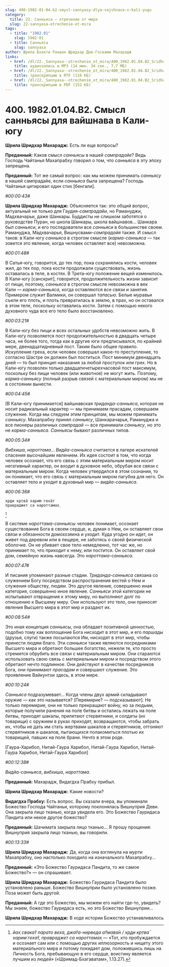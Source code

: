 ```yaml
---
slug: 400-1982-01-04-b2-smysl-sannyasy-dlya-vajshnava-v-kali-yugu
category:
  title: 22. Санньяса — отречение от мира
  slug: 22-sannyasa-otrechenie-ot-mira
tags:
  - title: "1982.01"
    slug: 1982-01
  - title: Санньяса
    slug: sannyasa
author: Шрила Бхакти Ракшак Шридхар Дев-Госвами Махарадж
links:
  - href: /dl/22._Sannyasa--otrechenie_ot_mira/400_1982.01.04.B2_SridharMj_Smysl_sannyasy_dlya_vayshnava_v_Kali-yugu.mp3
    title: аудиозапись в MP3 (14 мин. 34 сек., 7,7 МБ)
  - href: /dl/22._Sannyasa--otrechenie_ot_mira/400_1982.01.04.B2_SridharMj_Smysl_sannyasy_dlya_vayshnava_v_Kali-yugu.rtf
    title: транскрипцию в RTF (116 КБ)
  - href: /dl/22._Sannyasa--otrechenie_ot_mira/400_1982.01.04.B2_SridharMj_Smysl_sannyasy_dlya_vayshnava_v_Kali-yugu.pdf
    title: транскрипцию в PDF (152 КБ)
---
```


# 400. 1982.01.04.B2. Смысл санньясы для вайшнава в Кали-югу

**Шрила Шридхар Махарадж:** Есть ли еще вопросы?

**Преданный:** Каков смысл *санньясы* в нашей *сампрадайе*? Ведь Господь Чайтанья Махапрабху говорил о том, что *санньяса* в эту эпоху запрещена.

**Преданный:** Тот же самый вопрос: как мы можем принимать *санньясу* в нашей сампрадайе, если *санньяса* была запрещена? Господь Чайтанья цитировал один стих [бенгали].

*#00:00:43#*

**Шрила Шридхар Махарадж:** Объясняется так: это общий вопрос, актуальный не только для Гаудия-*сампрадайи*, но Рамануджи, Мадхвачарьи, даже Шанкары. Буддисты не слишком заботятся о руководстве Пуран, но школа Шанкары, школа вайшнавов… Шанкара был *санньяси*, и его последователи все *санньяси* в большинстве своем. Рамануджа, Мадхвачарья, Вишнусвами-*сампрадайя* также. И смысл таков: в Кали-югу *санньяса* в строгом смысле (*карма-санньяса* — так зовется это явление, когда человек оставляет все) невозможна.

*#00:01:48#*

В Сатья-югу, говорится, до тех пор, пока сохранялись кости, человек жил, до тех пор, пока кости продолжали существовать, жизнь оставалась в теле, в костях. В Трета-югу положение вещей изменилось. В Кали-югу [санскрит], говорится, продолжительность жизни зависит от пищи, поэтому, *санньяса* в строгом смысле невозможна в век Кали — *карма-санньяса*, когда оставляются все связи и занятия. Примером служит Валмики, он совершал *тапасью*. Белые муравьи съели его плоть, и плоть превратилась в землю, в прах, но он оставался в этом теле, поскольку оставались кости. Затем с помощью некого духовного чуда все его тело было восстановлено.

*#00:03:21#*

В Кали-югу без пищи и всех остальных удобств невозможно жить. В Кали-югу позволяется пост продолжительностью в двадцать четыре часа, не более того, тогда как в другие юги предписывался, по крайней мере, двенадцатидневный пост. Таким было общее правило. Искупление греха, если человек совершал какое-то преступление, то согласно Шастре он должен был поститься. Пост минимум двенадцать дней — то был принцип наказания за любой проступок или грех. Но в Кали-югу позволен только двадцатичетырехчасовой пост максимум, поскольку без пищи человек (или животное) не могут жить. Поэтому, *карма-санньясу* (полный разрыв связей с материальным миром) мы не в состоянии вынести.

*#00:04:45#*

[В Кали-югу принимается] вайшнавская *триданда-санньяса*, которая не носит радикальный характер — мы принимаем прасадам, совершаем служение. Когда мы следуем этим принципам, мы можем принимать *санньясу*. Махапрабху принял *санньясу*, Шанкарачарья, Рамануджа и все пионеры различных *сампрадай* — все принимали *санньясу*, но это не *карма-санньяса*. *Санньясы* бывают различных типов.

*#00:05:34#*

*Вибхиша*, *нароттама*… *Видйа-санньяса* считается в лагере искателей спасения высочайшим явлением. Их идея состоит в том, что когда человек осознает, что его связь с этим материальным миром носит негативный характер, он входит в духовное небо, обрубая все связи с материальным миром. Когда человек утвердился в этом сознании, то он понимает, что его связь с материальным миром пагубна для него. Он оставляет тело и уходит в духовный мир — *видйа-санньяса*.

*#00:06:36#*

    хр̣ди кр̣тва̄ харим̇ геха̄т
    правраджет са нароттамах̣
[^_ftn1]

В системе *нароттама-санньясы* человек понимает, осознает существование Бога в своем сердце, и, думая о Нем, он оставляет свои связи и обязанности домохозяина и уходит. Куда угодно он идет, он живет под деревом или в пещере, не заботясь о своей физической оболочке. Он не убивает свое тело немедленно, тот час же, но принимает то, что приходит к нему, или постится. Он оставляет свой дом, семейную жизнь навсегда. Это *нароттама-санньяса*.

*#00:07:47#*

И писания упоминают разные стадии. *Триданда-санньяса* связана со служением Богу посредством распространения вестей о Нем и служения обществу, людям. Это другое явление, совершенно иная категория, совершенно иное явление. *Санньяси* этой категории не испытывают отвращения к этому миру, но выполняют долг по отношению к Высшему миру. Они используют это тело, они приносят явления Высшего мира в этот мир и раздают их.

*#00:08:54#*

Это иная концепция *санньясы*, она обладает позитивной ценностью, подобно тому как воплощение Бога нисходит в этот мир, и его *паршады* (друзья, слуги) также посылаются Им, нисходят в этот мир, чтобы принести людям благо. Эти *санньяси* также являются посредниками Высшего мира и обретают большее богатство, нежели те, кто просто стремится обрубить все связи с материальным миром. Они стараются использовать свою связь с материальным миром и посредством этого обретают нечто подлинное. Они действуют в качестве посредников Бога, они принимают *прасадам* и совершают служение. Это проявление Вайкунтхи здесь, в этом мире.

*#00:10:24#*

*Санньяса* подразумевает… Когда члены двух армий складывают оружие — как это называется? [Перемирие? — подсказывают]. Не только перемирие, они не только прекращают войну, но за людьми, которые получили ранения на поле битвы и остались лежать на поле битвы, приходят шакалы, прилетают стервятники, и солдаты (их товарищи) с оружием в руках приходят, возвращаются, чтобы забрать их, чтобы не дать им стать жертвами шакалов и стервятников, отгоняют стервятников и шакалов, пытающихся полакомиться плотью их товарищей, павших на поле брани. Нечто в этом роде.

[Гаура-Харибол, Нитай-Гаура Харибол, Нитай-Гаура Харибол, Нитай-Гаура Харибол, Нитай-Гаура Харибол]

*#00:12:38#*

*Видйа-санньяса*, *вибхиша*, *нароттама*.

**Преданный:** Махарадж, Видагдха Прабху прибыл.

**Шрила Шридхар Махарадж:** Какие новости?

**Видагдха Прабху:** Есть вопрос. Вы сказали вчера, вы упоминали Божество Господа Чайтаньи, которому поклонялась Вишнуприя Деви. Она закрыла лицо тканью, когда увидела его. Это Божество Гауридаса Пандита или некое другое божество?

**Преданный:** Шачимата закрыла лицо тканью… Я прошу прощения: Вишнуприя закрыла лицо тканью, вы говорили.

*#00:13:33#*

**Шрила Шридхар Махарадж:** Да, когда она взглянула на *мурти* Махапрабху, оно настолько походило на изначального Махапрабху…

**Преданный:** «Это Божество Гауридаса Пандита, то же самое Божество?» — он спрашивает.

**Шрила Шридхар Махарадж:** Божество Гауридаса Пандита было установлено раньше. Божество Вишнуприи было установлено позже. Поза может быть другой.

**Преданный:** А где это Божество, мы можем его найти где-то, увидеть? Мы знаем, божество Гауридаса есть, но это Божество Вишнуприи…

**Шрила Шридхар Махарадж:** В ходе истории Божество устанавливалось



[^_ftn1]: *йах̣ свака̄т парато веха, джа̄та-нирведа а̄тмава̄н / хр̣ди кр̣тва̄ харим̇ геха̄т, правраджет са нароттамах̣* — «Тот, кто пробуждается и осознает сам или с помощью других иллюзорность и нищету этого материального мира и потому покидает дом, положившись лишь на Личность Бога, пребывающую в его сердце, воистину является лучшим из людей» («Шримад-Бхагаватам», 1.13.27).

